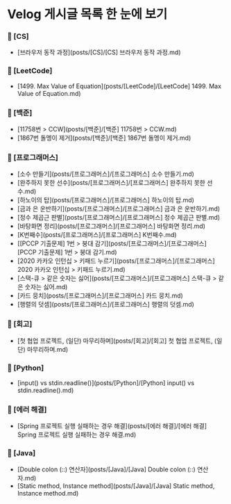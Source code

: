 # Velog 게시글 목록 한 눈에 보기
### 📁 [CS]
- [브라우저 동작 과정](posts/[CS]/[CS] 브라우저 동작 과정.md)  
### 📁 [LeetCode]
- [1499. Max Value of Equation](posts/[LeetCode]/[LeetCode] 1499. Max Value of Equation.md)  
### 📁 [백준]
- [11758번 > CCW](posts/[백준]/[백준] 11758번 > CCW.md)  
- [1867번 돌멩이 제거](posts/[백준]/[백준] 1867번 돌멩이 제거.md)  
### 📁 [프로그래머스]
- [소수 만들기](posts/[프로그래머스]/[프로그래머스] 소수 만들기.md)  
- [완주하지 못한 선수](posts/[프로그래머스]/[프로그래머스] 완주하지 못한 선수.md)  
- [하노이의 탑](posts/[프로그래머스]/[프로그래머스] 하노이의 탑.md)  
- [금과 은 운반하기](posts/[프로그래머스]/[프로그래머스] 금과 은 운반하기.md)  
- [정수 제곱근 판별](posts/[프로그래머스]/[프로그래머스] 정수 제곱근 판별.md)  
- [바탕화면 정리](posts/[프로그래머스]/[프로그래머스] 바탕화면 정리.md)  
- [K번째수](posts/[프로그래머스]/[프로그래머스] K번째수.md)  
- [[PCCP 기출문제] 1번 > 붕대 감기](posts/[프로그래머스]/[프로그래머스] [PCCP 기출문제] 1번 > 붕대 감기.md)  
- [2020 카카오 인턴십 > 키패드 누르기](posts/[프로그래머스]/[프로그래머스] 2020 카카오 인턴십 > 키패드 누르기.md)  
- [스택-큐 > 같은 숫자는 싫어](posts/[프로그래머스]/[프로그래머스] 스택-큐 > 같은 숫자는 싫어.md)  
- [카드 뭉치](posts/[프로그래머스]/[프로그래머스] 카드 뭉치.md)  
- [행렬의 덧셈](posts/[프로그래머스]/[프로그래머스] 행렬의 덧셈.md)  
### 📁 [회고]
- [첫 협업 프로젝트, (일단) 마무리하며](posts/[회고]/[회고] 첫 협업 프로젝트, (일단) 마무리하며.md)  
### 📁 [Python]
- [input() vs stdin.readline()](posts/[Python]/[Python] input() vs stdin.readline().md)  
### 📁 [에러 해결]
- [Spring 프로젝트 실행 실패하는 경우 해결](posts/[에러 해결]/[에러 해결] Spring 프로젝트 실행 실패하는 경우 해결.md)  
### 📁 [Java]
- [Double colon (::) 연산자](posts/[Java]/[Java] Double colon (::) 연산자.md)  
- [Static method, Instance method](posts/[Java]/[Java] Static method, Instance method.md)  
